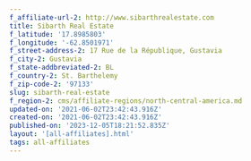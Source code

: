 ```yaml
---
f_affiliate-url-2: http://www.sibarthrealestate.com
title: Sibarth Real Estate
f_latitude: '17.8985803'
f_longitude: '-62.8501971'
f_street-address-2: 17 Rue de la République, Gustavia­
f_city-2: Gustavia­
f_state-addbreviated-2: BL­
f_country-2: St. Barthelemy
f_zip-code-2: '97133'
slug: sibarth-real-estate
f_region-2: cms/affiliate-regions/north-central-america.md
updated-on: '2021-06-02T23:42:43.916Z'
created-on: '2021-06-02T23:42:43.916Z'
published-on: '2023-12-05T18:21:52.835Z'
layout: '[all-affiliates].html'
tags: all-affiliates
---
```



